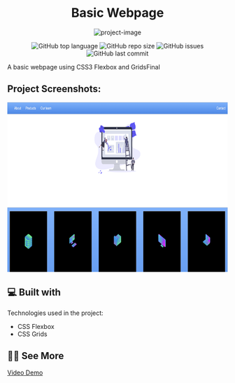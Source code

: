 <h1 align="center" id="title">Basic Webpage</h1>

<p align="center"><img src="https://socialify.git.ci/Spawn9986/basic-webpage/image?font=Inter&amp;language=1&amp;name=1&amp;owner=1&amp;theme=Auto" alt="project-image"></p>

<p align="center">
<img alt="GitHub top language" src="https://img.shields.io/github/languages/top/Spawn9986/basic-webpage?logo=GitHub&style=flat-square"> <img alt="GitHub repo size" src="https://img.shields.io/github/repo-size/Spawn9986/basic-webpage?logo=Github&style=flat-square"> <img alt="GitHub issues" src="https://img.shields.io/github/issues/Spawn9986/basic-webpage?logo=GitHub&style=flat-square"> <img alt="GitHub last commit" src="https://img.shields.io/github/last-commit/Spawn9986/basic-webpage?logo=GitHub&style=flat-square">
</p>

<p id="description">A basic webpage using CSS3 Flexbox and GridsFinal</p>

<h2>Project Screenshots:</h2>

<p align="center">
    <img src="https://github.com/Spawn9986/Learning-Journey/blob/main/Archive/Section%209%20Z2M%20CSS%20Grids/Basic%20Website/img/5_Portfolio%20Site.png" alt="project-screenshot" width="724" height="387/">
</p>
  
  
<h2>💻 Built with</h2>

Technologies used in the project:

- CSS Flexbox
- CSS Grids

<h2>👨‍💻 See More</h2>

<a href="https://studio.youtube.com/video/TIHRpAlgID8/edit">Video Demo</a>
